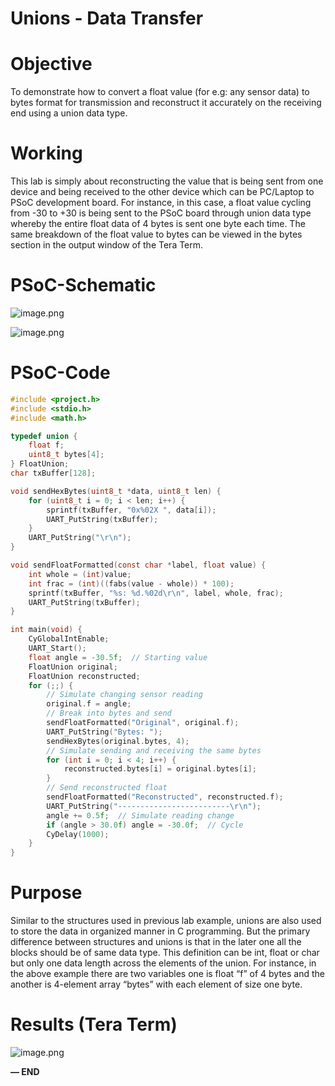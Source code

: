 # Unions - Data Transfer

# Objective

To demonstrate how to convert a float value (for e.g: any sensor data) to bytes format for transmission and reconstruct it accurately on the receiving end using a union data type.

# Working

This lab is simply about reconstructing the value that is being sent from one device and being received to the other device which can be PC/Laptop to PSoC development board. For instance, in this case, a float value cycling from -30 to +30 is being sent to the PSoC board through union data type whereby the entire float data of 4 bytes is sent one byte each time. The same breakdown of the float value to bytes can be viewed in the bytes section in the output window of the Tera Term.

# PSoC-Schematic

![image.png](Unions%20-%20Data%20Transfer%20206d051c359e80de949bcef92a4c0b87/image.png)

![image.png](Unions%20-%20Data%20Transfer%20206d051c359e80de949bcef92a4c0b87/image%201.png)

# PSoC-Code

```c
#include <project.h>
#include <stdio.h>
#include <math.h>

typedef union {
    float f;
    uint8_t bytes[4];
} FloatUnion;
char txBuffer[128];

void sendHexBytes(uint8_t *data, uint8_t len) {
    for (uint8_t i = 0; i < len; i++) {
        sprintf(txBuffer, "0x%02X ", data[i]);
        UART_PutString(txBuffer);
    }
    UART_PutString("\r\n");
}

void sendFloatFormatted(const char *label, float value) {
    int whole = (int)value;
    int frac = (int)((fabs(value - whole)) * 100);
    sprintf(txBuffer, "%s: %d.%02d\r\n", label, whole, frac);
    UART_PutString(txBuffer);
}

int main(void) {
    CyGlobalIntEnable;
    UART_Start();
    float angle = -30.5f;  // Starting value
    FloatUnion original;
    FloatUnion reconstructed;
    for (;;) {
        // Simulate changing sensor reading
        original.f = angle;
        // Break into bytes and send
        sendFloatFormatted("Original", original.f);
        UART_PutString("Bytes: ");
        sendHexBytes(original.bytes, 4);
        // Simulate sending and receiving the same bytes
        for (int i = 0; i < 4; i++) {
            reconstructed.bytes[i] = original.bytes[i];
        }
        // Send reconstructed float
        sendFloatFormatted("Reconstructed", reconstructed.f);
        UART_PutString("-------------------------\r\n");
        angle += 0.5f;  // Simulate reading change
        if (angle > 30.0f) angle = -30.0f;  // Cycle
        CyDelay(1000);
    }
}
```

# Purpose

Similar to the structures used in previous lab example, unions are also used to store the data in organized manner in C programming. But the primary difference between structures and unions is that in the later one all the blocks should be of same data type. This definition can be int, float or char but only one data length across the elements of the union. For instance, in the above example there are two variables one is float “f” of 4 bytes and the another is 4-element array “bytes” with each element of size one byte.

# Results (Tera Term)

![image.png](Unions%20-%20Data%20Transfer%20206d051c359e80de949bcef92a4c0b87/99939dc1-f081-4c55-abec-a9014031b108.png)

**— END**